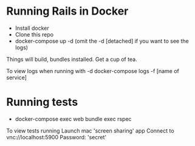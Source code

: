 # Running Rails in Docker
* Install docker
* Clone this repo
* docker-compose up -d (omit the -d [detached] if you want to see the logs)

Things will build, bundles installed.
Get a cup of tea.

To view logs when running with -d
docker-compose logs -f [name of service]

# Running tests
* docker-compose exec web bundle exec rspec

To view tests running
Launch mac 'screen sharing' app
Connect to vnc://localhost:5900
Password: 'secret'
